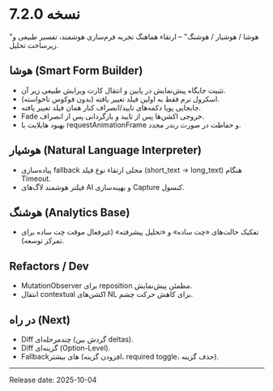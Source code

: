 # نسخه 7.2.0

"هوشا / هوشیار / هوشنگ" – ارتقاء هماهنگ تجربه فرم‌سازی هوشمند، تفسیر طبیعی و زیرساخت تحلیل.

## هوشا (Smart Form Builder)
- تثبیت جایگاه پیش‌نمایش در پایین و انتقال کارت ویرایش طبیعی زیر آن.
- اسکرول نرم فقط به اولین فیلد تغییر یافته (بدون فوکوس ناخواسته).
- جابجایی پویا دکمه‌های تایید/انصراف کنار همان فیلد تغییر یافته.
- Fade خروجی اکشن‌ها پس از تایید و بازگردانی پس از انصراف.
- بهبود هایلایت با requestAnimationFrame و حفاظت در صورت رندر مجدد.

## هوشیار (Natural Language Interpreter)
- پیاده‌سازی fallback محلی ارتقاء نوع فیلد (short_text → long_text) هنگام Timeout.
- فیلتر هوشمند لاگ‌های AI و بهینه‌سازی Capture کنسول.

## هوشنگ (Analytics Base)
- تفکیک حالت‌های «چت ساده» و «تحلیل پیشرفته» (غیرفعال موقت چت ساده برای تمرکز توسعه).

## Refactors / Dev
- MutationObserver برای reposition مطمئن پیش‌نمایش.
- انتقال contextual اکشن‌های NL برای کاهش حرکت چشم.

## در راه (Next)
- Diff چندمرحله‌ای (گردش بین deltas).
- Diff گزینه‌ای (Option-Level).
- Fallbackهای بیشتر (افزودن گزینه، required toggle، حذف گزینه).

---
Release date: 2025-10-04

